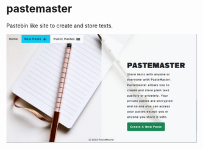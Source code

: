 # pastemaster
Pastebin like site to create and store texts.

<img src="https://github.com/cRyp70s/pastemaster/blob/main/pm.png" width=500 />
